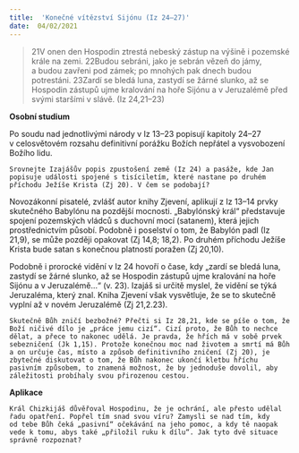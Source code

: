 ```yaml
---
title:  'Konečné vítězství Sijónu (Iz 24–27)'
date:  04/02/2021
---
```


> <p></p>
> 21V onen den Hospodin ztrestá nebeský zástup na výšině i pozemské krále na zemi. 22Budou sebráni, jako je sebrán vězeň do jámy, a budou zavřeni pod zámek; po mnohých pak dnech budou potrestáni. 23Zardí se bledá luna, zastydí se žárné slunko, až se Hospodin zástupů ujme kralování na hoře Sijónu a v Jeruzalémě před svými staršími v slávě. (Iz 24,21–23)

**Osobní studium**

Po soudu nad jednotlivými národy v Iz 13–23 popisují kapitoly 24–27 v celosvětovém rozsahu definitivní porážku Božích nepřátel a vysvobození Božího lidu.

`Srovnejte Izajášův popis zpustošení země (Iz 24) a pasáže, kde Jan popisuje události spojené s tisíciletím, které nastane po druhém příchodu Ježíše Krista (Zj 20). V čem se podobají?`

Novozákonní pisatelé, zvlášť autor knihy Zjevení, aplikují z Iz 13–14 prvky skutečného Babylónu na pozdější mocnosti. „Babylónský král“ představuje spojení pozemských vládců s duchovní mocí (satanem), která jejich prostřednictvím působí. Podobně i poselství o tom, že Babylón padl (Iz 21,9), se může později opakovat (Zj 14,8; 18,2). Po druhém příchodu Ježíše Krista bude satan s konečnou platností poražen (Zj 20,10).

Podobně i prorocké vidění v Iz 24 hovoří o čase, kdy „zardí se bledá luna, zastydí se žárné slunko, až se Hospodin zástupů ujme kralování na hoře Sijónu a v Jeruzalémě...“ (v. 23). Izajáš si určitě myslel, že vidění se týká Jeruzaléma, který znal. Kniha Zjevení však vysvětluje, že se to skutečně vyplní až v novém Jeruzalémě (Zj 21,2.23).

`Skutečně Bůh zničí bezbožné? Přečti si Iz 28,21, kde se píše o tom, že Boží ničivé dílo je „práce jemu cizí“. Cizí proto, že Bůh to nechce dělat, a přece to nakonec udělá. Je pravda, že hřích má v sobě prvek sebezničení (Jk 1,15). Protože konečnou moc nad životem a smrtí má Bůh a on určuje čas, místo a způsob definitivního zničení (Zj 20), je zbytečné diskutovat o tom, že Bůh nakonec ukončí kletbu hříchu pasivním způsobem, to znamená možnost, že by jednoduše dovolil, aby záležitosti probíhaly svou přirozenou cestou.`

**Aplikace**

`Král Chizkijáš důvěřoval Hospodinu, že je ochrání, ale přesto udělal řadu opatření. Popřel tím snad svou víru? Zamysli se nad tím, kdy od tebe Bůh čeká „pasivní“ očekávání na jeho pomoc, a kdy tě naopak vede k tomu, abys také „přiložil ruku k dílu“. Jak tyto dvě situace správně rozpoznat?`